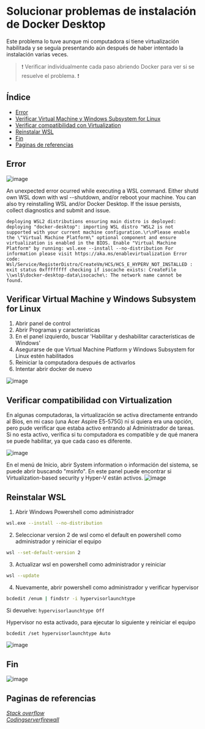 # Solucionar problemas de instalación de Docker Desktop

Este problema lo tuve aunque mi computadora sí tiene virtualización habilitada y se seguía presentando aún después de haber intentado la instalación varias veces. 
> ❗ Verificar individualmente cada paso abriendo Docker para ver si se resuelve el problema. ❗

## Índice
- [Error](#error)
- [Verificar Virtual Machine y Windows Subsystem for Linux](#verificar-virtual-machine-y-windows-subsystem-for-linux)
- [Verificar compatibilidad con Virtualization](#verificar-compatibilidad-con-virtualization)
- [Reinstalar WSL](#reinstalar-wsl)
- [Fin](#fin)
- [Paginas de referencias](#paginas-de-referencias)


## Error  
![image](https://github.com/user-attachments/assets/19fcfc58-3b1e-44e3-8588-6e8821fd06be)

An unexpected error ocurred while executing a WSL command.
Either shutd own WSL down with wsl --shutdown, and/or reboot your machine. You can also try reinstalling WSL and/or Docker Desktop. If the issue persists, collect diagnostics and submit and issue.  

``
deploying WSL2 distributions
ensuring main distro is deployed: deploying "docker-desktop": importing WSL distro "WSL2 is not supported with your current machine configuration.\r\nPlease enable the \"Virtual Machine Platform\" optional component and ensure virtualization is enabled in the BIOS.
Enable "Virtual Machine Platform" by running: wsl.exe --install --no-distribution
For information please visit https://aka.ms/enablevirtualization
Error code: Wsl/Service/RegisterDistro/CreateVm/HCS/HCS_E_HYPERV_NOT_INSTALLED
: exit status 0xffffffff
checking if isocache exists: CreateFile \\wsl$\docker-desktop-data\isocache\: The network name cannot be found.
``

## Verificar Virtual Machine y Windows Subsystem for Linux

1. Abrir panel de control
2. Abrir Programas y características
3. En el panel izquierdo, buscar 'Habilitar y deshabilitar características de Windows'
4. Asegurarse de que Virtual Machine Platform y Windows Subsystem for Linux estén habilitados
5. Reiniciar la computadora después de activarlos
6. Intentar abrir docker de nuevo

![image](https://github.com/user-attachments/assets/d4d8ef92-39f7-4b2e-a8ac-6c352e050957)

## Verificar compatibilidad con Virtualization

En algunas computadoras, la virtualización se activa directamente entrando al Bios, en mi caso (una Acer Aspire E5-575G) ni si quiera era una opción, pero pude verificar que estaba activo entrando al Administrador de tareas.
Si no esta activo, verifica si tu computadora es compatible y de qué manera se puede habilitar, ya que cada caso es diferente. 

![image](https://github.com/user-attachments/assets/1206a43b-1f16-49e0-b9ba-51e91a7d2be7)

En el menú de Inicio, abrir System information o información del sistema, se puede abrir buscando "msinfo".
En este panel puede encontrar si Virtualization-based security y Hyper-V están activos. 
![image](https://github.com/user-attachments/assets/f5287080-9996-41f5-b124-08bf33ad08da)

## Reinstalar WSL

1. Abrir Windows Powershell como administrador
   
```bash
wsl.exe --install --no-distribution
```
2.	Seleccionar version 2 de wsl como el default en powershell como administrador y reiniciar el equipo

```bash
wsl --set-default-version 2
```

3.	Actualizar wsl en powershell como administrador y reiniciar

```bash
wsl --update
```

4. Nuevamente, abrir powershell como administrador y verificar hypervisor

```bash
bcdedit /enum | findstr -i hypervisorlaunchtype
```

Si devuelve: 
  ``hypervisorlaunchtype Off``
  
Hypervisor no esta activado, para ejecutar lo siguiente y reiniciar el equipo 

```bash
bcdedit /set hypervisorlaunchtype Auto
```

![image](https://github.com/user-attachments/assets/464ee0b3-3190-4700-8648-55e93e95e7b3)


## Fin 
![image](https://github.com/user-attachments/assets/4af8f27e-a823-414e-aa47-1b9b8c05f853)

## Paginas de referencias
*[Stack overflow](https://stackoverflow.com/questions/78621119/docker-desktop-windows-11-unexpected-wsl-error)*  
*[Codingserverfirewall](https://www.configserverfirewall.com/windows-10/wsl-version/)*
